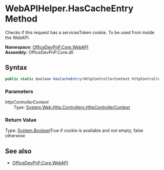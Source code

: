 # WebAPIHelper.HasCacheEntry Method  
Checks if this request has a servicesToken cookie. To be used from inside the WebAPI.  

**Namespace:** [OfficeDevPnP.Core.WebAPI](OfficeDevPnP.Core.WebAPI.md)  
**Assembly:** OfficeDevPnP.Core.dll  
## Syntax
```C#
public static boolean HasCacheEntry(HttpControllerContext httpControllerContext)
```
### Parameters
*httpControllerContext*  
&emsp;&emsp;Type: [System.Web.Http.Controllers.HttpControllerContext](System.Web.Http.Controllers.HttpControllerContext.md) 
&emsp;&emsp;  
  
### Return Value
Type: [System.Boolean](System.Boolean.md  
)True if cookie is available and not empty, false otherwise

## See also
- [OfficeDevPnP.Core.WebAPI](OfficeDevPnP.Core.WebAPI.md)
